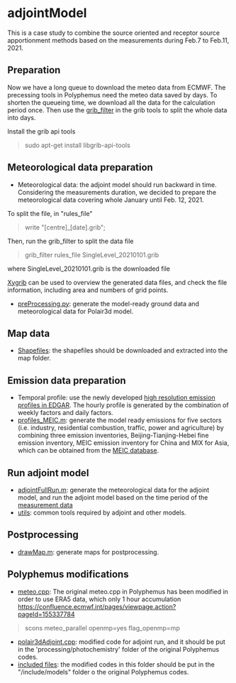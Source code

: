 # adjointModel
This is a case study to combine the source oriented and receptor source apportionment methods based on the measurements during Feb.7 to Feb.11, 2021.

## Preparation
Now we have a long queue to download the meteo data from ECMWF. The precessing tools in Polyphemus need the meteo data saved by days. To shorten the queueing time, we download all the data for the calculation period once. Then use the [grib_filter](https://confluence.ecmwf.int/display/ECC/grib_filter) in the grib tools to split the whole data into days.

Install the grib api tools
> sudo apt-get install libgrib-api-tools

## Meteorological data preparation
* Meteorological data: the adjoint model should run backward in time. Considering the measurements duration, we decided to prepare the meteorological data covering whole January until Feb. 12, 2021. 

To split the file, in "rules_file"
> write "[centre]_[date].grib";

Then, run the grib_filter to split the data file
> grib_filter rules_file SingleLevel_20210101.grib 

where SingleLevel_20210101.grib is the downloaded file

[Xygrib](https://opengribs.org/en/) can be used to overview the generated data files, and check the file information, including area and numbers of grid points.

* [preProcessing.py](preProcessing.py): generate the model-ready ground data and meteorological data for Polair3d model.

## Map data
* [Shapefiles](rawData/map/test): the shapefiles should be downloaded and extracted into the map folder.
 
## Emission data preparation
* Temporal profile: use the newly developed [high resolution emission profiles in EDGAR](https://edgar.jrc.ec.europa.eu/dataset_temp_profile). The hourly profile is generated by the combination of weekly factors and daily factors.
* [profiles_MEIC.m](src/preprocessing/profiles_MEIC.m): generate the model ready emissions for five sectors (i.e. industry, residential combustion, traffic, power and agriculture) by combining three emission inventories, Beijing-Tianjing-Hebei fine emission inventory, MEIC emission inventory for China and MIX for Asia, which can be obtained from the [MEIC database](http://meicmodel.org/).   

## Run adjoint model
* [adjointFullRun.m](src/preprocessing/adjoint/adjointFullRun.m): generate the meteorological data for the adjoint model, and run the adjoint model based on the time period of the [measurement data](forwardRun/rawData/measurements/Xian.csv)
* [utils](src/utils/): common tools required by adjoint and other models.

## Postprocessing
* [drawMap.m](src/postprocessing/drawMap/drawMap.m): generate maps for postprocessing.

## Polyphemus modifications
* [meteo.cpp](src/modifiedPolyphemus/meteo.cpp): The original meteo.cpp in Polyphemus has been modified in order to use ERA5 data, which only 1 hour accumulation
https://confluence.ecmwf.int/pages/viewpage.action?pageId=155337784 
> scons meteo_parallel openmp=yes flag_openmp=mp

* [polair3dAdjoint.cpp](src/modifiedPolyphemus/polair3dAjoint/polair3dAdjoint.cpp): modified code for adjoint run, and it should be put in the 'processing/photochemistry' folder of the original Polyphemus codes.
* [included files](src/modifiedPolyphemus/polair3dAjoint/includeModels/): the modified codes in this folder should be put in the "/include/models" folder o the original Polyphemus codes.
